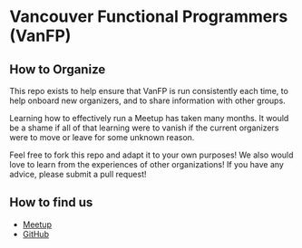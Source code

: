 # Vancouver Functional Programmers (VanFP)
## How to Organize
This repo exists to help ensure that VanFP is run consistently each time, to help onboard new organizers, and to share information with other groups.

Learning how to effectively run a Meetup has taken many months. It would be a shame if all of that learning were to vanish if the current organizers were to move or leave for some unknown reason.

Feel free to fork this repo and adapt it to your own purposes! We also would love to learn from the experiences of other organizations! If you have any advice, please submit a pull request!

## How to find us
- [Meetup](http://www.meetup.com/Vancouver-Functional-Programmers/)
- [GitHub](https://github.com/Vancouver-Functional-Programmers)
